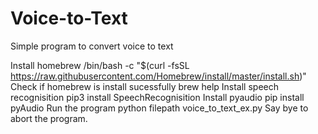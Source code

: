 # Voice-to-Text
Simple program to convert voice to text

Install homebrew 
  /bin/bash -c "$(curl -fsSL https://raw.githubusercontent.com/Homebrew/install/master/install.sh)"
Check if homebrew is install sucessfully
  brew help
Install speech recognisition 
  pip3 install SpeechRecognisition
Install pyaudio
   pip install pyAudio
Run the program
  python filepath voice_to_text_ex.py 
Say bye to abort the program.
